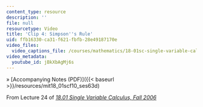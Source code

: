 ```yaml
---
content_type: resource
description: ''
file: null
resourcetype: Video
title: 'Clip 4: Simpson''s Rule'
uid: ffb16330-ca31-f621-fbfb-28e49187170e
video_files:
  video_captions_file: /courses/mathematics/18-01sc-single-variable-calculus-fall-2010/unit-3-the-definite-integral-and-its-applications/part-c-average-value-probability-and-numerical-integration/session-63-numerical-integration/clip-4-simpsons-rule/jBkXbAgMj6s.vtt
video_metadata:
  youtube_id: jBkXbAgMj6s
---
```


» [Accompanying Notes (PDF)]({{< baseurl >}}/resources/mit18_01scf10_ses63d)

From Lecture 24 of [_18.01 Single Variable Calculus, Fall 2006_](/courses/18-01-single-variable-calculus-fall-2006/pages/video-lectures)